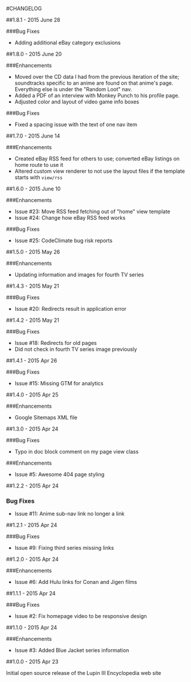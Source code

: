 #CHANGELOG

##1.8.1 - 2015 June 28

###Bug Fixes
* Adding additional eBay category exclusions 

##1.8.0 - 2015 June 20

###Enhancements
* Moved over the CD data I had from the previous iteration of the site; soundtracks specific to an anime are found on
  that anime's page. Everything else is under the "Random Loot" nav.
* Added a PDF of an interview with Monkey Punch to his profile page.
* Adjusted color and layout of video game info boxes

###Bug Fixes
* Fixed a spacing issue with the text of one nav item

##1.7.0 - 2015 June 14

###Enhancements
* Created eBay RSS feed for others to use; converted eBay listings on home route to use it
* Altered custom view renderer to not use the layout files if the template starts with `view/rss`

##1.6.0 - 2015 June 10

###Enhancements
* Issue #23: Move RSS feed fetching out of "home" view template
* Issue #24: Change how eBay RSS feed works

###Bug Fixes
* Issue #25: CodeClimate bug risk reports 
 
##1.5.0 - 2015 May 26

###Enhancements
* Updating information and images for fourth TV series

##1.4.3 - 2015 May 21

###Bug Fixes
* Issue #20: Redirects result in application error

##1.4.2 - 2015 May 21

###Bug Fixes
* Issue #18: Redirects for old pages
* Did not check in fourth TV series image previously

##1.4.1 - 2015 Apr 26

###Bug Fixes
* Issue #15: Missing GTM for analytics

##1.4.0 - 2015 Apr 25

###Enhancements
* Google Sitemaps XML file

##1.3.0 - 2015 Apr 24

###Bug Fixes
* Typo in doc block comment on my page view class

###Enhancements
* Issue #5: Awesome 404 page styling

##1.2.2 - 2015 Apr 24

### Bug Fixes
* Issue #11: Anime sub-nav link no longer a link

##1.2.1 - 2015 Apr 24

###Bug Fixes
* Issue #9: Fixing third series missing links

##1.2.0 - 2015 Apr 24

###Enhancements
* Issue #6: Add Hulu links for Conan and Jigen films

##1.1.1 - 2015 Apr 24

###Bug Fixes
* Issue #2: Fix homepage video to be responsive design

##1.1.0 - 2015 Apr 24

###Enhancements
* Issue #3: Added Blue Jacket series information

##1.0.0 - 2015 Apr 23

Initial open source release of the Lupin III Encyclopedia web site